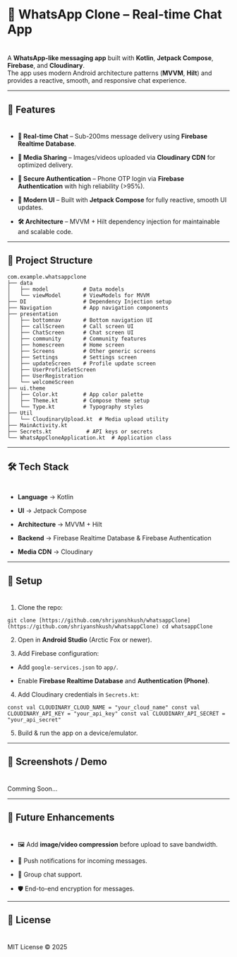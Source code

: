 # 📱 WhatsApp Clone – Real-time Chat App

# 

A **WhatsApp-like messaging app** built with **Kotlin**, **Jetpack Compose**, **Firebase**, and **Cloudinary**.  
The app uses modern Android architecture patterns (**MVVM**, **Hilt**) and provides a reactive, smooth, and responsive chat experience.

* * *

## 🚀 Features

# 

*   **💬 Real-time Chat** – Sub-200ms message delivery using **Firebase Realtime Database**.
    
*   **📸 Media Sharing** – Images/videos uploaded via **Cloudinary CDN** for optimized delivery.
    
*   **🔐 Secure Authentication** – Phone OTP login via **Firebase Authentication** with high reliability (>95%).
    
*   **📱 Modern UI** – Built with **Jetpack Compose** for fully reactive, smooth UI updates.
    
*   **🛠 Architecture** – MVVM + Hilt dependency injection for maintainable and scalable code.
    

* * *

## 📂 Project Structure

```text
com.example.whatsappclone
├── data
│   ├── model           # Data models
│   └── viewModel       # ViewModels for MVVM
├── DI                  # Dependency Injection setup
├── Navigation          # App navigation components
├── presentation
│   ├── bottomnav       # Bottom navigation UI
│   ├── callScreen      # Call screen UI
│   ├── ChatScreen      # Chat screen UI
│   ├── community       # Community features
│   ├── homescreen      # Home screen
│   ├── Screens         # Other generic screens
│   ├── Settings        # Settings screen
│   ├── updateScreen    # Profile update screen
│   ├── UserProfileSetScreen
│   ├── UserRegistration
│   └── welcomeScreen
├── ui.theme
│   ├── Color.kt        # App color palette
│   ├── Theme.kt        # Compose theme setup
│   └── Type.kt         # Typography styles
├── Util
│   └── CloudinaryUpload.kt  # Media upload utility
├── MainActivity.kt
├── Secrets.kt           # API keys or secrets
└── WhatsAppCloneApplication.kt  # Application class
```

* * *

## 🛠️ Tech Stack

# 

*   **Language** → Kotlin
    
*   **UI** → Jetpack Compose
    
*   **Architecture** → MVVM + Hilt
    
*   **Backend** → Firebase Realtime Database & Firebase Authentication
    
*   **Media CDN** → Cloudinary
    

* * *

## 📌 Setup

# 

1.  Clone the repo:
    

`git clone [https://github.com/shriyanshkush/whatsappClone](https://github.com/shriyanshkush/whatsappClone) cd whatsappClone`

2.  Open in **Android Studio** (Arctic Fox or newer).
    
3.  Add Firebase configuration:
    

*   Add `google-services.json` to `app/`.
    
*   Enable **Firebase Realtime Database** and **Authentication (Phone)**.
    

4.  Add Cloudinary credentials in `Secrets.kt`:
    

`const val CLOUDINARY_CLOUD_NAME = "your_cloud_name" const val CLOUDINARY_API_KEY = "your_api_key" const val CLOUDINARY_API_SECRET = "your_api_secret"`

5.  Build & run the app on a device/emulator.
    

* * *

## 📌 Screenshots / Demo

# 

Comming Soon...

* * *

## 📌 Future Enhancements

# 

*   🖼 Add **image/video compression** before upload to save bandwidth.
    
*   🔔 Push notifications for incoming messages.
    
*   💬 Group chat support.
    
*   🛡 End-to-end encryption for messages.
    

* * *

## 📄 License

# 

MIT License © 2025
